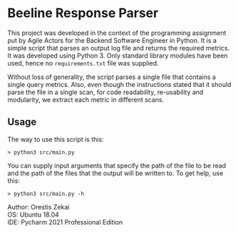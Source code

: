 # Beeline Response Parser

This project was developed in the context of the programming assignment
put by Agile Actors for the Backend Software Engineer in Python. It is a 
simple script that parses an output log file and returns the required metrics.
It was developed using Python 3. Only standard library modules have been
used, hence no `requirements.txt` file was supplied.

Without loss of generality, the script parses a single file that contains 
a single query metrics. Also, even though the instructions stated that it 
should parse the file in a single scan, for code readability, re-usability
and modularity, we extract each metric in different scans.

## Usage
The way to use this script is this:
```
> python3 src/main.py
```
You can supply input arguments that specify the path of the file to be read
and the path of the files that the output will be written to. To get help,
use this:
```
> python3 src/main.py -h
```

Author: Orestis Zekai<br>
OS: Ubuntu 18.04<br>
IDE: Pycharm 2021 Professional Edition